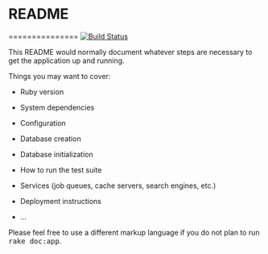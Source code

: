 # README  
===============
[![Build
Status](https://travis-ci.org/great-horned-owls-2014/puppy-love.svg?branch=master)](https://travis-ci.org/great-horned-owls-2014/puppy-love)


This README would normally document whatever steps are necessary to get the
application up and running.

Things you may want to cover:

* Ruby version

* System dependencies

* Configuration

* Database creation

* Database initialization

* How to run the test suite

* Services (job queues, cache servers, search engines, etc.)

* Deployment instructions

* ...


Please feel free to use a different markup language if you do not plan to run
<tt>rake doc:app</tt>.
